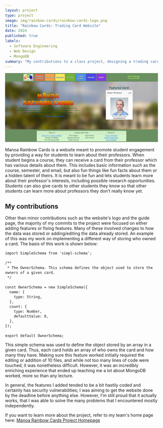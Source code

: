 ```yaml
---
layout: project
type: project
image: img/rainbow-cards/rainbow-cards-logo.png
title: "Rainbow Cards: Trading Card Website"
date: 2024
published: true
labels:
  - Software Engineering
  - Web Design
  - MongoDB
summary: "My contributions to a class project, designing a trading card website."
---
```


<img width="600px" class="rounded text-center p-4" src="../img/rainbow-cards/rainbow-cards-landing.png">

Manoa Rainbow Cards is a website meant to promote student engagement by providing a way for students to learn about their professors. When student begins a course, they can receive a card from their professor which has various details about them. This includes basic information such as the course, semester, and email, but also fun things like fun facts about them or a hidden talent of theirs. It is meant to be fun and lets students learn more about their professor's interests, including possible research opportunities. Students can also give cards to other students they know so that other students can learn more about professors they don't really know yet.

## My contributions

Other than minor contributions such as the website's logo and the guide page, the majority of my commits to the project were focused on either adding features or fixing features. Many of these involved changes to how the data was stored or adding/editing the data already stored. An example of this was my work on implementing a different way of storing who owned a card. The basis of this work is shown below:

```
import SimpleSchema from 'simpl-schema';

/**
 * The OwnerSchema. This schema defines the object used to store the owners of a given card.
 */

const OwnerSchema = new SimpleSchema({
  name: {
    type: String,
  },
  count: {
    type: Number,
    defaultValue: 0,
  },
});

export default OwnerSchema;
```

This simple schema was used to define the object stored by an array in a given card. Thus, each card holds an array of who owns the card and how many they have. Making sure this feature worked initially required the editing or addition of 10 files, and while not too many lines of code were touched, it was nonetheless difficult. However, it was an incredibly enriching experience that ended up teaching me a lot about MongoDB worked, more so than any lecture.

In general, the features I added tended to be a bit hastily coded and certainly has security vulnerabilities; I was aiming to get the website done by the deadline before anything else. However, I'm still proud that it actually works, that I was able to solve the many problems that I encountered mostly independently. 

If you want to learn more about the project, refer to my team's home page here: [Manoa Rainbow Cards Project Homepage](https://rainbow-cards.github.io/)
